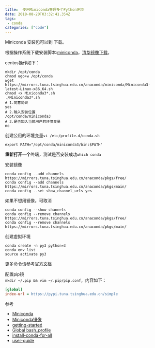 ```yaml
---
title:  使用Miniconda管理多个Python环境
date: 2018-08-20T03:32:41.354Z
tags: 
 - conda
categories: ["code"] 
---
```


Miniconda 安装包可以到  下载。

根据操作系统下载安装脚本:[miniconda](https://docs.conda.io/en/latest/miniconda.html)，[清华镜像下载](https://mirrors.tuna.tsinghua.edu.cn/anaconda/miniconda/)。

centos操作如下：  
```shell
mkdir /opt/conda
chmod ugo+w /opt/conda
wget https://mirrors.tuna.tsinghua.edu.cn/anaconda/miniconda/Miniconda3-latest-Linux-x86_64.sh
chmod +x Miniconda3*.sh
./Miniconda3*.sh
# 1.同意协议
yes
# 2.输入安装位置
/opt/conda/miniconda3
# 3.是否加入当前用户的环境变量
no
```

创建公用的环境变量`vi /etc/profile.d/conda.sh`
```shell
export PATH="/opt/conda/miniconda3/bin:$PATH"
```

**重新打开一个**终端，测试是否安装成功`which conda`


安装镜像
```shell
conda config --add channels https://mirrors.tuna.tsinghua.edu.cn/anaconda/pkgs/free/
conda config --add channels https://mirrors.tuna.tsinghua.edu.cn/anaconda/pkgs/main/
conda config --set show_channel_urls yes
```

如果不想用镜像，可取消
```
conda config --show channels
conda config --remove channels https://mirrors.tuna.tsinghua.edu.cn/anaconda/pkgs/free/  
conda config --remove channels https://mirrors.tuna.tsinghua.edu.cn/anaconda/pkgs/main/
```

创建虚拟环境

```shell
conda create -n py3 python=3
conda env list
source activate py3
```

更多命令请参考[官方文档](https://docs.conda.io/projects/conda/en/latest/user-guide/tasks/manage-environments.html)

配置pip镜  
`mkdir ~/.pip && vim ~/.pip/pip.conf`，内容如下：
```ini
[global]
index-url = https://pypi.tuna.tsinghua.edu.cn/simple
```



参考

- [Miniconda](https://docs.conda.io/en/latest/miniconda.html)
- [Miniconda镜像](https://mirrors.tuna.tsinghua.edu.cn/help/anaconda/)
- [getting-started](https://conda.io/docs/user-guide/getting-started.html)
- [Global bash_profile](https://serverfault.com/questions/491585/is-there-a-global-bash-profile-for-all-users-on-a-system)
- [install-conda-for-all](https://stackoverflow.com/questions/27263620/how-to-install-anaconda-python-for-all-users)
- [user-guide](https://docs.conda.io/projects/conda/en/latest/user-guide/tasks/manage-environments.html)